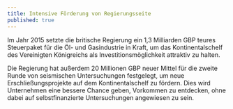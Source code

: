 ```yaml
---
title: Intensive Förderung von Regierungsseite
published: true
---
```


Im Jahr 2015 setzte die britische Regierung ein 1,3 Milliarden GBP teures Steuerpaket für die Öl- und Gasindustrie in Kraft, um das Kontinentalschelf des Vereinigten Königreichs als Investitionsmöglichkeit attraktiv zu halten.

Die Regierung hat außerdem 20 Millionen GBP neuer Mittel für die zweite Runde von seismischen Untersuchungen festgelegt, um neue Erschließungsprojekte auf dem Kontinentalschelf zu fördern. Dies wird Unternehmen eine bessere Chance geben, Vorkommen zu entdecken, ohne dabei auf selbstfinanzierte Untersuchungen angewiesen zu sein.
